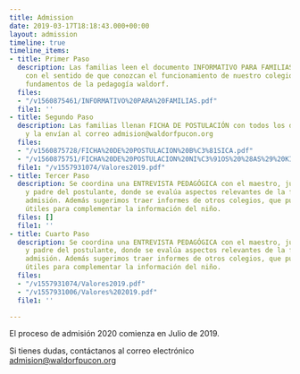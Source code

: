 ```yaml
---
title: Admission
date: 2019-03-17T18:18:43.000+00:00
layout: admission
timeline: true
timeline_items:
- title: Primer Paso
  description: Las familias leen el documento INFORMATIVO PARA FAMILIAS (adjunto)
    con el sentido de que conozcan el funcionamiento de nuestro colegio y algunos
    fundamentos de la pedagogía waldorf.
  files:
  - "/v1560875461/INFORMATIVO%20PARA%20FAMILIAS.pdf"
  file1: ''
- title: Segundo Paso
  description: Las familias llenan FICHA DE POSTULACIÓN con todos los datos solicitados
    y la envían al correo admision@waldorfpucon.org
  files:
  - "/v1560875728/FICHA%20DE%20POSTULACION%20B%C3%81SICA.pdf"
  - "/v1560875751/FICHA%20DE%20POSTULACION%20NI%C3%91OS%20%28AS%29%20KINDER.pdf"
  file1: "/v1557931074/Valores2019.pdf"
- title: Tercer Paso
  description: Se coordina una ENTREVISTA PEDAGÓGICA con el maestro, junto a la madre
    y padre del postulante, donde se evalúa aspectos relevantes de la familia para
    admisión. Además sugerimos traer informes de otros colegios, que puedan sernos
    útiles para complementar la información del niño.
  files: []
  file1: ''
- title: Cuarto Paso
  description: Se coordina una ENTREVISTA PEDAGÓGICA con el maestro, junto a la madre
    y padre del postulante, donde se evalúa aspectos relevantes de la familia para
    admisión. Además sugerimos traer informes de otros colegios, que puedan sernos
    útiles para complementar la información del niño.
  files:
  - "/v1557931074/Valores2019.pdf"
  - "/v1557931006/Valores%202019.pdf"
  file1: ''

---
```

El proceso de admisión 2020 comienza en Julio de 2019.

Si tienes dudas, contáctanos al correo electrónico admision@waldorfpucon.org